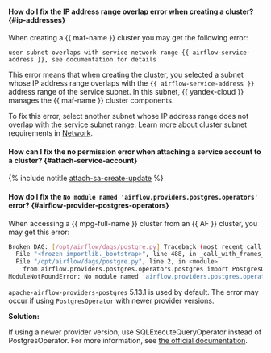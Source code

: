 #### How do I fix the IP address range overlap error when creating a cluster? {#ip-addresses}

When creating a {{ maf-name }} cluster you may get the following error:

```text
user subnet overlaps with service network range {{ airflow-service-address }}, see documentation for details
```

This error means that when creating the cluster, you selected a subnet whose IP address range overlaps with the `{{ airflow-service-address }}` address range of the service subnet. In this subnet, {{ yandex-cloud }} manages the {{ maf-name }} cluster components.

To fix this error, select another subnet whose IP address range does not overlap with the service subnet range. Learn more about cluster subnet requirements in [Network](../../managed-airflow/concepts/network.md#subnet-requirements).

#### How can I fix the no permission error when attaching a service account to a cluster? {#attach-service-account}

{% include notitle [attach-sa-create-update](../attach-sa-create-update.md) %}

#### How do I fix the `No module named 'airflow.providers.postgres.operators'` error? {#airflow-provider-postgres-operators}

When accessing a {{ mpg-full-name }} cluster from an {{ AF }} cluster, you may get this error:

```bash
Broken DAG: [/opt/airflow/dags/postgre.py] Traceback (most recent call last):
  File "<frozen importlib._bootstrap>", line 488, in _call_with_frames_removed
  File "/opt/airflow/dags/postgre.py", line 2, in <module>
    from airflow.providers.postgres.operators.postgres import PostgresOperator
ModuleNotFoundError: No module named 'airflow.providers.postgres.operators'
```

`apache-airflow-providers-postgres` 5.13.1 is used by default. The error may occur if using `PostgresOperator` with newer provider versions.

**Solution:**

If using a newer provider version, use SQLExecuteQueryOperator instead of PostgresOperator. For more information, see [the official documentation](https://airflow.apache.org/docs/apache-airflow-providers-postgres/6.0.0/operators/postgres_operator_howto_guide.html).
